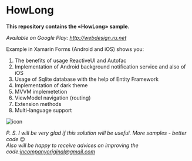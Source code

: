# HowLong
**This repository contains the «HowLong» sample.**  
  
_Available on Google Play: http://webdesign.ru.net_  
  
    
    
Example in Xamarin Forms (Android and iOS) shows you:  

1.	The benefits of usage ReactiveUI and Autofac
2.	Implementation of Android background notification service and also of iOS
3.	Usage of Sqlite database with the help of Entity Framework
4.	Implementation of dark theme
5.	MVVM implemetetion
6.	ViewModel navigation (routing)
7.  Extension methods
8.  Multi-language support

![icon](https://github.com/mak100un/HowLong/blob/master/Images/squareIcon.png)

_P. S. I will be very glad if this solution will be useful. More samples - better code_ 😉  
_Also will be happy to receive advices on improving the code:<incompanyoriginal@gmail.com>_



